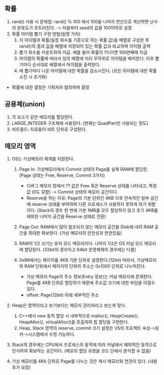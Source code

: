 ## 확률
1. rand() 사용 시 문제점: rand() % 100 에서 100을 나머지 연산으로 계산하면 난수의 분포도가 흐트러진다. -> 처음부터 seed의 값을 100이하로 설정
2. 확률 아이템 뽑기 구현 방법(일명 가차)
   1) 각 아이템과 확률(일정 회수를 기준으로 하는 확률 값)을 배열로 구성한 후 rand()의 결과 값을 배열에 저장되어 있는 확률 값과 비교하여 아이템 출력
   2) 뽑기 회수를 카운트하여 지급. 예를 들어 확률이 1%이면 100번째에 지급
   3) 아이템의 확률에 따라서 임의 배열에 미리 무작위로 아이템을 배치한다. 이후 뽑기마다 순서대로 배열에서 아이템을 출력한다.
   4) 매 뽑기마다 나온 아이템에 대한 확률을 감소시킨다. (모든 아이템에 대한 확률 소진 시 초기화)
* 확률에 대한 결정은 기획자와 협의하여 결정

## 공용체(union)
1. 각 요소가 같은 메모리를 할당한다.
2. LARGE_INTEGER 구조체에 사용된다. (현재는 QuadPart만 사용되는 정도)
3. 비트필드: 자료들이 비트 단위로 구성된다.

## 메모리 영역
1. OS는 가상메모리 체계를 지원한다.
   1) Page In: 가상메모리에서 Commit 상태의 Page를 실제 RAM에 할당한. (Page 상태는 Free, Reserve, Commit 3가지)

      * 디버그 메모리 창에서 ?? 값은 Free 혹은 Reserve 상태를 나타내고, 특정 값 (0도 모함) -> Commit 상태의 메모리 공간이다.
      * Reserve을 하는 이유: Page의 기본 단위인 4KB 이후 연속적인 일부 공간에 reserve 상태를 부여하여 다른 프로세스가 사용하지 못하게 하기 위함이다. (Stack의 경우 한 번에 기본 1MB를 모두 할당하지 않고 초기 4KB를 제외한 나머지 공간을 Reserve 상태로 전환)

   2) Page Out: RAM에서 많이 참조되지 않는 메모리 공간을 Disk에 내려 RAM 공간을 최대한 확보한다. (가상 메모리의 안전성과 연관있음)
   3) RAM의 1/2 크기는 유저 모드 메모리이다. 나머지 1/2은 OS 커널 모드 메모리에 할당된다. (32bit의 경우이고 64bit 운영체제의 경우에는 다름)
   4) 0x86에서는 페이지를 4KB 기본 단위로 설정한다.(12bit) 따라서, 가상메모리와 RAM 단위에서 페이지의 단위의 주소는 0x1000 단위로 나누어진다.

      * 가상 메모리 Page의 주소 정보(Entry 정보)는 커널 메모리에 존재한다. Page를 4KB 단위로 할당하기 때문에 주소값 크기에 대한 부담을 아낄수 있다.
      * offset: Page(12bit) 아래 세부적인 주소
   
2. Heap은 영역이라고 보기보다는 메모리 관리자라고 보는게 맞다.
   1) C++에서 new 동적 할당 시 내부적으로 malloc(), HeapCreate(), HeapAlloc(), virtualAlloc()을 호출하여 힙 할당을 구현한다.
   2) Heap, Stack 영역의 reserve, commit 크기 설정은 VS의 프로젝트 속성->링커->시스템에서 수정 가능하다.
3. Stack의 경우에는 CPU에서 프로세스의 동작에 따라 커널에서 예외적인 동작으로 인식하여 확보하는 공간이다. (메모리 할당 과정을 코드 단에서 분석할 수 없음)
4. 가상 메모리를 4Kb 단위로 Page를 나누는 것은 캐시 메모리와 연관이 있다. (내용 추가 요망)
